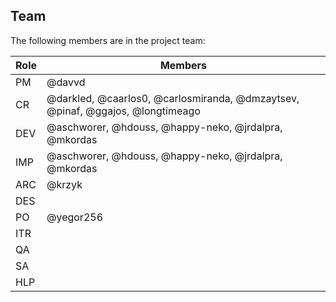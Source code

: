 ## Team

The following members are in the project team:

Role | Members
---|---
PM | @davvd
CR | @darkled, @caarlos0, @carlosmiranda, @dmzaytsev, @pinaf, @ggajos, @longtimeago
DEV | @aschworer, @hdouss, @happy-neko, @jrdalpra, @mkordas
IMP | @aschworer, @hdouss, @happy-neko, @jrdalpra, @mkordas
ARC | @krzyk
DES | 
PO | @yegor256
ITR | 
QA | 
SA | 
HLP | 
